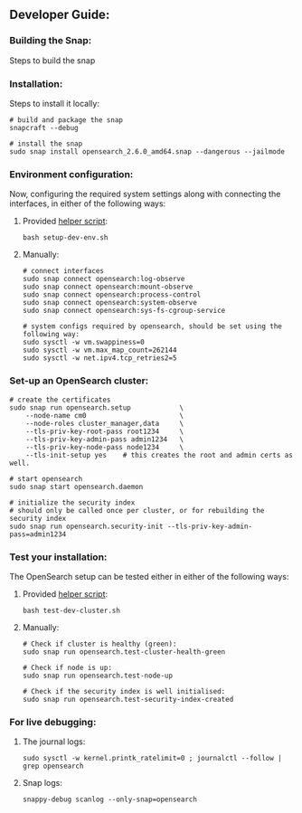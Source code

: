 ## Developer Guide:


### Building the Snap:
Steps to build the snap

### Installation:
Steps to install it locally:
```
# build and package the snap
snapcraft --debug

# install the snap
sudo snap install opensearch_2.6.0_amd64.snap --dangerous --jailmode
```

### Environment configuration:
Now, configuring the required system settings along with connecting the interfaces, in either of the following ways:

1. Provided [helper script](setup-dev-env.sh):
    ```
    bash setup-dev-env.sh
    ```
2. Manually:
    ```
    # connect interfaces
    sudo snap connect opensearch:log-observe
    sudo snap connect opensearch:mount-observe
    sudo snap connect opensearch:process-control
    sudo snap connect opensearch:system-observe
    sudo snap connect opensearch:sys-fs-cgroup-service

    # system configs required by opensearch, should be set using the following way:
    sudo sysctl -w vm.swappiness=0
    sudo sysctl -w vm.max_map_count=262144
    sudo sysctl -w net.ipv4.tcp_retries2=5
    ```

### Set-up an OpenSearch cluster:
```
# create the certificates
sudo snap run opensearch.setup            \
    --node-name cm0                       \
    --node-roles cluster_manager,data     \
    --tls-priv-key-root-pass root1234     \
    --tls-priv-key-admin-pass admin1234   \
    --tls-priv-key-node-pass node1234     \
    --tls-init-setup yes    # this creates the root and admin certs as well.

# start opensearch
sudo snap start opensearch.daemon

# initialize the security index
# should only be called once per cluster, or for rebuilding the security index
sudo snap run opensearch.security-init --tls-priv-key-admin-pass=admin1234
```

### Test your installation:
The OpenSearch setup can be tested either in either of the following ways:
1. Provided [helper script](test-dev-cluster.sh):
    ```
    bash test-dev-cluster.sh
    ```
2. Manually:
    ```
   # Check if cluster is healthy (green):
   sudo snap run opensearch.test-cluster-health-green

   # Check if node is up:
   sudo snap run opensearch.test-node-up

   # Check if the security index is well initialised:
   sudo snap run opensearch.test-security-index-created
   ```

### For live debugging:
1. The journal logs:
   ```
   sudo sysctl -w kernel.printk_ratelimit=0 ; journalctl --follow | grep opensearch
   ```
2. Snap logs:
   ```
   snappy-debug scanlog --only-snap=opensearch
   ```
